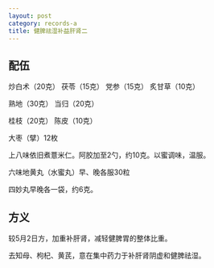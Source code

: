 ```yaml
---
layout: post
category: records-a
title: 健脾祛湿补益肝肾二
---
```


## 配伍 ##

炒白术（20克） 茯苓（15克） 党参（15克） 炙甘草（10克）

熟地（30克） 当归（20克）  

桂枝（20克） 陈皮（10克）

大枣（擘）12枚

上八味依旧煮薏米仁。阿胶加至2勺，约10克。以蜜调味，温服。

六味地黄丸（水蜜丸）早、晚各服30粒

四妙丸早晚各一袋，约6克。

## 方义 ##

较5月2日方，加重补肝肾，减轻健脾胃的整体比重。

去知母、枸杞、黄芪，意在集中药力于补肝肾阴虚和健脾祛湿。


